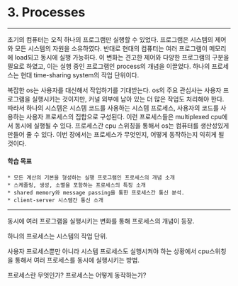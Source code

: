 # 3. Processes
---

초기의 컴퓨터는 오직 하나의 프로그램만 실행할 수 있었다. 프로그램은 시스템의 제어와 모든 시스템의 자원을 소유하였다. 반대로 현대의 컴퓨터는 여러 프로그램이 메모리에 load되고 동시에 실행 가능하다. 이 변화는 견고한 제어와 다양한 프로그램의 구분을 필요로 하였고, 이는 실행 중인 프로그램인 process의 개념을 이끌었다. 하나의 프로세스는 현대 time-sharing system의 작업 단위이다.

복잡한 os는 사용자를 대신해서 작업하기를 기대받는다. os의 주요 관심사는 사용자 프로그램을 실행시키는 것이지만, 커널 외부에 남아 있는 더 많은 작업도 처리해야 한다. 따라서 하나의 시스템은 시스템 코드를 사용하는 시스템 프로세스, 사용자의 코드를 사용하는 사용자 프로세스의 집합으로 구성된다. 이런 프로세스들은 multiplexed cpu에서 동시에 실행될 수 있다. 프로세스간 cpu 스위칭을 통해서 os는 컴퓨터를 생산성있게 만들어 줄 수 있다. 이번 장에서는 프로세스가 무엇인지, 어떻게 동작하는지 익히게 될 것이다.

#### 학습 목표
    * 모든 계산의 기본을 형성하는 실행 프로그램인 프로세스의 개념 소개
    * 스케줄링, 생성, 소멸을 포함하는 프로세스의 특징 소개
    * shared memory와 message passing을 통한 프로세스간 통신 분석.
    * client-server 시스템간 통신 소개

---
동시에 여러 프로그램을 실행시키는 변화를 통해 프로세스의 개념이 등장.

하나의 프로세스는 시스템의 작업 단위.

사용자 프로세스뿐만 아니라 시스템 프로세스도 실행시켜야 하는 상황에서 cpu스위칭을 통해서 여러 프로세스를 동시에 실행시키는 방법.

프로세스란 무엇인가? 프로세스는 어떻게 동작하는가?
